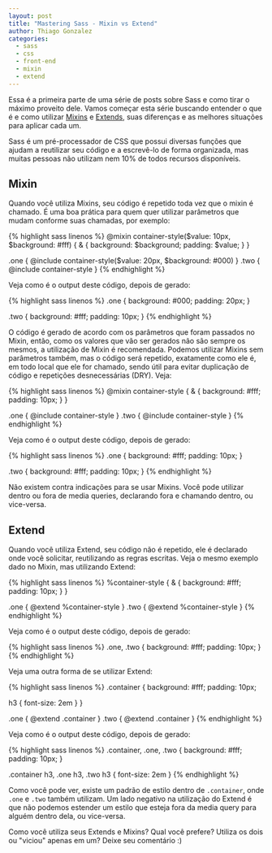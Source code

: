 ```yaml
---
layout: post
title: "Mastering Sass - Mixin vs Extend"
author: Thiago Gonzalez
categories:
  - sass
  - css
  - front-end
  - mixin
  - extend
---
```


Essa é a primeira parte de uma série de posts sobre Sass e como tirar o máximo proveito dele. Vamos começar esta série buscando entender o que é e como utilizar [Mixins](http://sass-lang.com/documentation/file.SASS_REFERENCE.html#mixins) e [Extends](http://sass-lang.com/documentation/file.SASS_REFERENCE.html#extend), suas diferenças e as melhores situações para aplicar cada um.
<!--more-->

Sass é um pré-processador de CSS que possui diversas funções que ajudam a reutilizar seu código e a escrevê-lo de forma organizada, mas muitas pessoas não utilizam nem 10% de todos recursos disponíveis.

## Mixin
Quando você utiliza Mixins, seu código é repetido toda vez que o mixin é chamado. É uma boa prática para quem quer utilizar parâmetros que mudam conforme suas chamadas, por exemplo:

{% highlight sass linenos %}
@mixin container-style($value: 10px, $background: #fff) {
  & {
    background: $background;
    padding: $value;
  }
}

.one { @include container-style($value: 20px, $background: #000) }
.two { @include container-style }
{% endhighlight %}

Veja como é o output deste código, depois de gerado:

{% highlight sass linenos %}
.one {
  background: #000;
  padding: 20px;
}

.two {
  background: #fff;
  padding: 10px;
}
{% endhighlight %}

O código é gerado de acordo com os parâmetros que foram passados no Mixin, então, como os valores que vão ser gerados não são sempre os mesmos, a utilização de Mixin é recomendada.
Podemos utilizar Mixins sem parâmetros também, mas o código será repetido, exatamente como ele é, em todo local que ele for chamado, sendo útil para evitar duplicação de código e repetições desnecessárias (DRY). Veja:

{% highlight sass linenos %}
@mixin container-style {
  & {
    background: #fff;
    padding: 10px;
  }
}

.one { @include container-style }
.two { @include container-style }
{% endhighlight %}

Veja como é o output deste código, depois de gerado:

{% highlight sass linenos %}
.one {
  background: #fff;
  padding: 10px;
}

.two {
  background: #fff;
  padding: 10px;
}
{% endhighlight %}

Não existem contra indicações para se usar Mixins. Você pode utilizar dentro ou fora de media queries, declarando fora e chamando dentro, ou vice-versa.


## Extend
Quando você utiliza Extend, seu código não é repetido, ele é declarado onde você solicitar, reutilizando as regras escritas. Veja o mesmo exemplo dado no Mixin, mas utilizando Extend:

{% highlight sass linenos %}
%container-style {
  & {
    background: #fff;
    padding: 10px;
  }
}

.one { @extend %container-style }
.two { @extend %container-style }
{% endhighlight %}

Veja como é o output deste código, depois de gerado:

{% highlight sass linenos %}
.one, .two {
  background: #fff;
  padding: 10px;
}
{% endhighlight %}

Veja uma outra forma de se utilizar Extend:

{% highlight sass linenos %}
.container {
  background: #fff;
  padding: 10px;

  h3 { font-size: 2em } 
}

.one { @extend .container }
.two { @extend .container }
{% endhighlight %}

Veja como é o output deste código, depois de gerado:

{% highlight sass linenos %}
.container, .one, .two {
  background: #fff;
  padding: 10px;
}

.container h3, .one h3, .two h3 { font-size: 2em }
{% endhighlight %}

Como você pode ver, existe um padrão de estilo dentro de `.container`, onde `.one` e `.two` também utilizam.
Um lado negativo na utilização do Extend é que não podemos estender um estilo que esteja fora da media query para alguém dentro dela, ou vice-versa.

Como você utiliza seus Extends e Mixins? Qual você prefere? Utiliza os dois ou "viciou" apenas em um?
Deixe seu comentário :)
